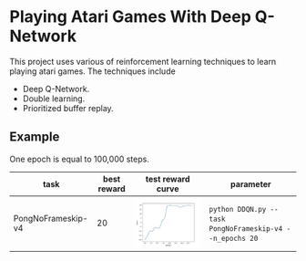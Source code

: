 # Playing Atari Games With Deep Q-Network

This project uses various of reinforcement learning techniques to learn playing atari games. The techniques include
- Deep Q-Network.
- Double learning.
- Prioritized buffer replay.

## Example
One epoch is equal to 100,000 steps.

| task               | best reward | test reward curve                               | parameter                                                |
| ------------------ | ----------- | ----------------------------------------------- | -------------------------------------------------------- |
| PongNoFrameskip-v4 | 20          | ![](results/PongNoFrameskip-v4-test-reward.jpg) | `python DDQN.py --task PongNoFrameskip-v4 --n_epochs 20` | 


